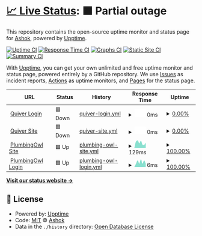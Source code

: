 # [📈 Live Status](https://asmur.github.io/quiver): <!--live status--> **🟧 Partial outage**

This repository contains the open-source uptime monitor and status page for [Ashok](https://asmur.github.io/quiver), powered by [Upptime](https://github.com/upptime/upptime).

[![Uptime CI](https://github.com/koj-co/upptime/workflows/Uptime%20CI/badge.svg)](https://github.com/koj-co/upptime/actions?query=workflow%3A%22Uptime+CI%22)
[![Response Time CI](https://github.com/koj-co/upptime/workflows/Response%20Time%20CI/badge.svg)](https://github.com/koj-co/upptime/actions?query=workflow%3A%22Response+Time+CI%22)
[![Graphs CI](https://github.com/koj-co/upptime/workflows/Graphs%20CI/badge.svg)](https://github.com/koj-co/upptime/actions?query=workflow%3A%22Graphs+CI%22)
[![Static Site CI](https://github.com/koj-co/upptime/workflows/Static%20Site%20CI/badge.svg)](https://github.com/koj-co/upptime/actions?query=workflow%3A%22Static+Site+CI%22)
[![Summary CI](https://github.com/koj-co/upptime/workflows/Summary%20CI/badge.svg)](https://github.com/koj-co/upptime/actions?query=workflow%3A%22Summary+CI%22)

With [Upptime](https://upptime.js.org), you can get your own unlimited and free uptime monitor and status page, powered entirely by a GitHub repository. We use [Issues](https://github.com/asmur/quiver/issues) as incident reports, [Actions](https://github.com/asmur/quiver/actions) as uptime monitors, and [Pages](https://asmur.github.io/quiver) for the status page.

<!--start: status pages-->
<!-- This summary is generated by Upptime (https://github.com/upptime/upptime) -->
<!-- Do not edit this manually, your changes will be overwritten -->
<!-- prettier-ignore -->
| URL | Status | History | Response Time | Uptime |
| --- | ------ | ------- | ------------- | ------ |
| <img alt="" src="https://www.quivertheapp.com/images/quiver_favicon.ico" height="13"> [Quiver Login](https://www.quivertheapp.com/login.html#/) | 🟥 Down | [quiver-login.yml](https://github.com/asmur/quiver/commits/HEAD/history/quiver-login.yml) | <details><summary><img alt="Response time graph" src="./graphs/quiver-login/response-time-week.png" height="20"> 0ms</summary><br><a href="https://asmur.github.io/quiver/history/quiver-login"><img alt="Response time 0" src="https://img.shields.io/endpoint?url=https%3A%2F%2Fraw.githubusercontent.com%2Fasmur%2Fquiver%2FHEAD%2Fapi%2Fquiver-login%2Fresponse-time.json"></a><br><a href="https://asmur.github.io/quiver/history/quiver-login"><img alt="24-hour response time 0" src="https://img.shields.io/endpoint?url=https%3A%2F%2Fraw.githubusercontent.com%2Fasmur%2Fquiver%2FHEAD%2Fapi%2Fquiver-login%2Fresponse-time-day.json"></a><br><a href="https://asmur.github.io/quiver/history/quiver-login"><img alt="7-day response time 0" src="https://img.shields.io/endpoint?url=https%3A%2F%2Fraw.githubusercontent.com%2Fasmur%2Fquiver%2FHEAD%2Fapi%2Fquiver-login%2Fresponse-time-week.json"></a><br><a href="https://asmur.github.io/quiver/history/quiver-login"><img alt="30-day response time 0" src="https://img.shields.io/endpoint?url=https%3A%2F%2Fraw.githubusercontent.com%2Fasmur%2Fquiver%2FHEAD%2Fapi%2Fquiver-login%2Fresponse-time-month.json"></a><br><a href="https://asmur.github.io/quiver/history/quiver-login"><img alt="1-year response time 0" src="https://img.shields.io/endpoint?url=https%3A%2F%2Fraw.githubusercontent.com%2Fasmur%2Fquiver%2FHEAD%2Fapi%2Fquiver-login%2Fresponse-time-year.json"></a></details> | <details><summary><a href="https://asmur.github.io/quiver/history/quiver-login">0.00%</a></summary><a href="https://asmur.github.io/quiver/history/quiver-login"><img alt="All-time uptime 47.81%" src="https://img.shields.io/endpoint?url=https%3A%2F%2Fraw.githubusercontent.com%2Fasmur%2Fquiver%2FHEAD%2Fapi%2Fquiver-login%2Fuptime.json"></a><br><a href="https://asmur.github.io/quiver/history/quiver-login"><img alt="24-hour uptime 0.00%" src="https://img.shields.io/endpoint?url=https%3A%2F%2Fraw.githubusercontent.com%2Fasmur%2Fquiver%2FHEAD%2Fapi%2Fquiver-login%2Fuptime-day.json"></a><br><a href="https://asmur.github.io/quiver/history/quiver-login"><img alt="7-day uptime 0.00%" src="https://img.shields.io/endpoint?url=https%3A%2F%2Fraw.githubusercontent.com%2Fasmur%2Fquiver%2FHEAD%2Fapi%2Fquiver-login%2Fuptime-week.json"></a><br><a href="https://asmur.github.io/quiver/history/quiver-login"><img alt="30-day uptime 1.38%" src="https://img.shields.io/endpoint?url=https%3A%2F%2Fraw.githubusercontent.com%2Fasmur%2Fquiver%2FHEAD%2Fapi%2Fquiver-login%2Fuptime-month.json"></a><br><a href="https://asmur.github.io/quiver/history/quiver-login"><img alt="1-year uptime 0.00%" src="https://img.shields.io/endpoint?url=https%3A%2F%2Fraw.githubusercontent.com%2Fasmur%2Fquiver%2FHEAD%2Fapi%2Fquiver-login%2Fuptime-year.json"></a></details>
| <img alt="" src="https://www.quivertheapp.com/images/quiver_favicon.ico" height="13"> [Quiver Site](https://www.quivertheapp.com/) | 🟥 Down | [quiver-site.yml](https://github.com/asmur/quiver/commits/HEAD/history/quiver-site.yml) | <details><summary><img alt="Response time graph" src="./graphs/quiver-site/response-time-week.png" height="20"> 0ms</summary><br><a href="https://asmur.github.io/quiver/history/quiver-site"><img alt="Response time 0" src="https://img.shields.io/endpoint?url=https%3A%2F%2Fraw.githubusercontent.com%2Fasmur%2Fquiver%2FHEAD%2Fapi%2Fquiver-site%2Fresponse-time.json"></a><br><a href="https://asmur.github.io/quiver/history/quiver-site"><img alt="24-hour response time 0" src="https://img.shields.io/endpoint?url=https%3A%2F%2Fraw.githubusercontent.com%2Fasmur%2Fquiver%2FHEAD%2Fapi%2Fquiver-site%2Fresponse-time-day.json"></a><br><a href="https://asmur.github.io/quiver/history/quiver-site"><img alt="7-day response time 0" src="https://img.shields.io/endpoint?url=https%3A%2F%2Fraw.githubusercontent.com%2Fasmur%2Fquiver%2FHEAD%2Fapi%2Fquiver-site%2Fresponse-time-week.json"></a><br><a href="https://asmur.github.io/quiver/history/quiver-site"><img alt="30-day response time 0" src="https://img.shields.io/endpoint?url=https%3A%2F%2Fraw.githubusercontent.com%2Fasmur%2Fquiver%2FHEAD%2Fapi%2Fquiver-site%2Fresponse-time-month.json"></a><br><a href="https://asmur.github.io/quiver/history/quiver-site"><img alt="1-year response time 0" src="https://img.shields.io/endpoint?url=https%3A%2F%2Fraw.githubusercontent.com%2Fasmur%2Fquiver%2FHEAD%2Fapi%2Fquiver-site%2Fresponse-time-year.json"></a></details> | <details><summary><a href="https://asmur.github.io/quiver/history/quiver-site">0.00%</a></summary><a href="https://asmur.github.io/quiver/history/quiver-site"><img alt="All-time uptime 51.02%" src="https://img.shields.io/endpoint?url=https%3A%2F%2Fraw.githubusercontent.com%2Fasmur%2Fquiver%2FHEAD%2Fapi%2Fquiver-site%2Fuptime.json"></a><br><a href="https://asmur.github.io/quiver/history/quiver-site"><img alt="24-hour uptime 0.00%" src="https://img.shields.io/endpoint?url=https%3A%2F%2Fraw.githubusercontent.com%2Fasmur%2Fquiver%2FHEAD%2Fapi%2Fquiver-site%2Fuptime-day.json"></a><br><a href="https://asmur.github.io/quiver/history/quiver-site"><img alt="7-day uptime 0.00%" src="https://img.shields.io/endpoint?url=https%3A%2F%2Fraw.githubusercontent.com%2Fasmur%2Fquiver%2FHEAD%2Fapi%2Fquiver-site%2Fuptime-week.json"></a><br><a href="https://asmur.github.io/quiver/history/quiver-site"><img alt="30-day uptime 1.38%" src="https://img.shields.io/endpoint?url=https%3A%2F%2Fraw.githubusercontent.com%2Fasmur%2Fquiver%2FHEAD%2Fapi%2Fquiver-site%2Fuptime-month.json"></a><br><a href="https://asmur.github.io/quiver/history/quiver-site"><img alt="1-year uptime 0.00%" src="https://img.shields.io/endpoint?url=https%3A%2F%2Fraw.githubusercontent.com%2Fasmur%2Fquiver%2FHEAD%2Fapi%2Fquiver-site%2Fuptime-year.json"></a></details>
| <img alt="" src="https://plumbingowl.com/img/plumbing_owl.b005b40c.png" height="13"> [PlumbingOwl Site](https://plumbingowl.com/) | 🟩 Up | [plumbing-owl-site.yml](https://github.com/asmur/quiver/commits/HEAD/history/plumbing-owl-site.yml) | <details><summary><img alt="Response time graph" src="./graphs/plumbing-owl-site/response-time-week.png" height="20"> 129ms</summary><br><a href="https://asmur.github.io/quiver/history/plumbing-owl-site"><img alt="Response time 122" src="https://img.shields.io/endpoint?url=https%3A%2F%2Fraw.githubusercontent.com%2Fasmur%2Fquiver%2FHEAD%2Fapi%2Fplumbing-owl-site%2Fresponse-time.json"></a><br><a href="https://asmur.github.io/quiver/history/plumbing-owl-site"><img alt="24-hour response time 189" src="https://img.shields.io/endpoint?url=https%3A%2F%2Fraw.githubusercontent.com%2Fasmur%2Fquiver%2FHEAD%2Fapi%2Fplumbing-owl-site%2Fresponse-time-day.json"></a><br><a href="https://asmur.github.io/quiver/history/plumbing-owl-site"><img alt="7-day response time 129" src="https://img.shields.io/endpoint?url=https%3A%2F%2Fraw.githubusercontent.com%2Fasmur%2Fquiver%2FHEAD%2Fapi%2Fplumbing-owl-site%2Fresponse-time-week.json"></a><br><a href="https://asmur.github.io/quiver/history/plumbing-owl-site"><img alt="30-day response time 125" src="https://img.shields.io/endpoint?url=https%3A%2F%2Fraw.githubusercontent.com%2Fasmur%2Fquiver%2FHEAD%2Fapi%2Fplumbing-owl-site%2Fresponse-time-month.json"></a><br><a href="https://asmur.github.io/quiver/history/plumbing-owl-site"><img alt="1-year response time 129" src="https://img.shields.io/endpoint?url=https%3A%2F%2Fraw.githubusercontent.com%2Fasmur%2Fquiver%2FHEAD%2Fapi%2Fplumbing-owl-site%2Fresponse-time-year.json"></a></details> | <details><summary><a href="https://asmur.github.io/quiver/history/plumbing-owl-site">100.00%</a></summary><a href="https://asmur.github.io/quiver/history/plumbing-owl-site"><img alt="All-time uptime 100.00%" src="https://img.shields.io/endpoint?url=https%3A%2F%2Fraw.githubusercontent.com%2Fasmur%2Fquiver%2FHEAD%2Fapi%2Fplumbing-owl-site%2Fuptime.json"></a><br><a href="https://asmur.github.io/quiver/history/plumbing-owl-site"><img alt="24-hour uptime 100.00%" src="https://img.shields.io/endpoint?url=https%3A%2F%2Fraw.githubusercontent.com%2Fasmur%2Fquiver%2FHEAD%2Fapi%2Fplumbing-owl-site%2Fuptime-day.json"></a><br><a href="https://asmur.github.io/quiver/history/plumbing-owl-site"><img alt="7-day uptime 100.00%" src="https://img.shields.io/endpoint?url=https%3A%2F%2Fraw.githubusercontent.com%2Fasmur%2Fquiver%2FHEAD%2Fapi%2Fplumbing-owl-site%2Fuptime-week.json"></a><br><a href="https://asmur.github.io/quiver/history/plumbing-owl-site"><img alt="30-day uptime 100.00%" src="https://img.shields.io/endpoint?url=https%3A%2F%2Fraw.githubusercontent.com%2Fasmur%2Fquiver%2FHEAD%2Fapi%2Fplumbing-owl-site%2Fuptime-month.json"></a><br><a href="https://asmur.github.io/quiver/history/plumbing-owl-site"><img alt="1-year uptime 100.00%" src="https://img.shields.io/endpoint?url=https%3A%2F%2Fraw.githubusercontent.com%2Fasmur%2Fquiver%2FHEAD%2Fapi%2Fplumbing-owl-site%2Fuptime-year.json"></a></details>
| <img alt="" src="https://plumbingowl.com/img/plumbing_owl.b005b40c.png" height="13"> [PlumbingOwl Login](https://plumbingowl.com/login.html#/) | 🟩 Up | [plumbing-owl-login.yml](https://github.com/asmur/quiver/commits/HEAD/history/plumbing-owl-login.yml) | <details><summary><img alt="Response time graph" src="./graphs/plumbing-owl-login/response-time-week.png" height="20"> 6ms</summary><br><a href="https://asmur.github.io/quiver/history/plumbing-owl-login"><img alt="Response time 13" src="https://img.shields.io/endpoint?url=https%3A%2F%2Fraw.githubusercontent.com%2Fasmur%2Fquiver%2FHEAD%2Fapi%2Fplumbing-owl-login%2Fresponse-time.json"></a><br><a href="https://asmur.github.io/quiver/history/plumbing-owl-login"><img alt="24-hour response time 8" src="https://img.shields.io/endpoint?url=https%3A%2F%2Fraw.githubusercontent.com%2Fasmur%2Fquiver%2FHEAD%2Fapi%2Fplumbing-owl-login%2Fresponse-time-day.json"></a><br><a href="https://asmur.github.io/quiver/history/plumbing-owl-login"><img alt="7-day response time 6" src="https://img.shields.io/endpoint?url=https%3A%2F%2Fraw.githubusercontent.com%2Fasmur%2Fquiver%2FHEAD%2Fapi%2Fplumbing-owl-login%2Fresponse-time-week.json"></a><br><a href="https://asmur.github.io/quiver/history/plumbing-owl-login"><img alt="30-day response time 11" src="https://img.shields.io/endpoint?url=https%3A%2F%2Fraw.githubusercontent.com%2Fasmur%2Fquiver%2FHEAD%2Fapi%2Fplumbing-owl-login%2Fresponse-time-month.json"></a><br><a href="https://asmur.github.io/quiver/history/plumbing-owl-login"><img alt="1-year response time 13" src="https://img.shields.io/endpoint?url=https%3A%2F%2Fraw.githubusercontent.com%2Fasmur%2Fquiver%2FHEAD%2Fapi%2Fplumbing-owl-login%2Fresponse-time-year.json"></a></details> | <details><summary><a href="https://asmur.github.io/quiver/history/plumbing-owl-login">100.00%</a></summary><a href="https://asmur.github.io/quiver/history/plumbing-owl-login"><img alt="All-time uptime 99.95%" src="https://img.shields.io/endpoint?url=https%3A%2F%2Fraw.githubusercontent.com%2Fasmur%2Fquiver%2FHEAD%2Fapi%2Fplumbing-owl-login%2Fuptime.json"></a><br><a href="https://asmur.github.io/quiver/history/plumbing-owl-login"><img alt="24-hour uptime 100.00%" src="https://img.shields.io/endpoint?url=https%3A%2F%2Fraw.githubusercontent.com%2Fasmur%2Fquiver%2FHEAD%2Fapi%2Fplumbing-owl-login%2Fuptime-day.json"></a><br><a href="https://asmur.github.io/quiver/history/plumbing-owl-login"><img alt="7-day uptime 100.00%" src="https://img.shields.io/endpoint?url=https%3A%2F%2Fraw.githubusercontent.com%2Fasmur%2Fquiver%2FHEAD%2Fapi%2Fplumbing-owl-login%2Fuptime-week.json"></a><br><a href="https://asmur.github.io/quiver/history/plumbing-owl-login"><img alt="30-day uptime 100.00%" src="https://img.shields.io/endpoint?url=https%3A%2F%2Fraw.githubusercontent.com%2Fasmur%2Fquiver%2FHEAD%2Fapi%2Fplumbing-owl-login%2Fuptime-month.json"></a><br><a href="https://asmur.github.io/quiver/history/plumbing-owl-login"><img alt="1-year uptime 100.00%" src="https://img.shields.io/endpoint?url=https%3A%2F%2Fraw.githubusercontent.com%2Fasmur%2Fquiver%2FHEAD%2Fapi%2Fplumbing-owl-login%2Fuptime-year.json"></a></details>

<!--end: status pages-->

[**Visit our status website →**](https://asmur.github.io/quiver)

## 📄 License

- Powered by: [Upptime](https://github.com/upptime/upptime)
- Code: [MIT](./LICENSE) © [Ashok](https://asmur.github.io/quiver)
- Data in the `./history` directory: [Open Database License](https://opendatacommons.org/licenses/odbl/1-0/)
